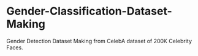 # Gender-Classification-Dataset-Making
Gender Detection Dataset Making from CelebA dataset of 200K Celebrity Faces.
